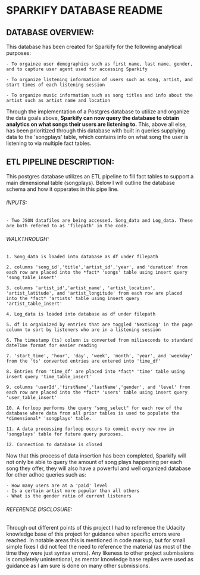 # SPARKIFY DATABASE README

## DATABASE OVERVIEW:

This database has been created for Sparkify for the following analytical purposes:

```
- To orgainze user demographics such as first name, last name, gender, and to capture user agent used for accessing Sparkify
    
- To organize listening information of users such as song, artist, and start times of each listening session
    
- To organize music information such as song titles and info about the artist such as artist name and location
```

Through the implementation of a Postgres database to utilize and organize the data goals above, **Sparkify can now query the database to obtain analytics on what songs their users are listening to.** This, above all else, has been prioritized through this database with built in queries supplying data to the 'songplays' table, which contains info on what song the user is listening to via multiple fact tables. 

## ETL PIPELINE DESCRIPTION:

This postgres database utilizes an ETL pipeline to fill fact tables to support a main dimensional table (songplays). Below I will outline the database schema and how it opperates in this pipe line.

###### INPUTS:

```
- Two JSON datafiles are being accessed. Song_data and Log_data. These are both refered to as 'filepath' in the code.
```

###### WALKTHROUGH:

    1. Song_data is loaded into database as df under filepath
    
    2. columns 'song_id','title','artist_id','year', and 'duration' from each row are placed into the *fact* 'songs' table using insert query 'song_table_insert'
    
    3. columns 'artist_id','artist_name', 'artist_location', 'artist_latitude', and 'artist_longitude' from each row are placed into the *fact* 'artists' table using insert query 'artist_table_insert'
    
    4. Log_data is loaded into database as df under filepath
    
    5. df is orgainized by entries that are toggled 'NextSong' in the page column to sort by listeners who are in a listening session
    
    6. The timestamp (ts) column is converted from miliseconds to standard dateTime format for easier reading
    
    7. 'start_time', 'hour', 'day', 'week', 'month', 'year', and 'weekday' from the 'ts' converted entries are entered into 'time_df'
    
    8. Entries from 'time_df' are placed into *fact* 'time' table using insert query 'time_table_insert'

    9. columns 'userId','firstName','lastName','gender', and 'level' from each row are placed into the *fact* 'users' table using insert query 'user_table_insert'
    
    10. A forloop performs the query "song_select" for each row of the database where data from all prior tables is used to populate the *dimensional* 'songplays' table. 
    
    11. A data processing forloop occurs to commit every new row in 'songplays' table for future query purposes. 
    
    12. Connection to database is closed
    
Now that this process of data insertion has been completed, Sparkify will not only be able to query the amount of song plays happening per each song they offer, they will also have a powerful and well organized database for other adhoc queries such as:

```
- How many users are at a 'paid' level
- Is a certain artist more popular than all others
- What is the gender ratio of current listeners
```
    
    
###### REFERENCE DISCLOSURE: 
Through out different points of this project I had to reference the Udacity knowledge base of this project for guidance when specific errors were reached. In notable areas this is mentioned in code markup, but for small simple fixes I did not feel the need to reference the material (as most of the time they were just syntax errors). Any likeness to other project submissions is completely unintentional, as mentor knowledge base replies were used as guidance as I am sure is done on many other submissions. 
    

